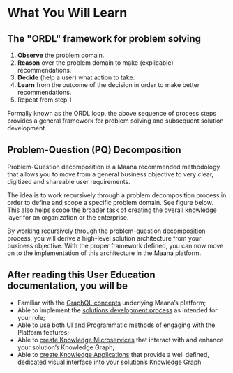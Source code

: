 # What You Will Learn

## The "ORDL" framework for problem solving

1. **Observe** the problem domain.
2. **Reason** over the problem domain to make \(explicable\) recommendations.
3. **Decide** \(help a user\) what action to take.
4. **Learn** from the outcome of the decision in order to make better recommendations.
5. Repeat from step 1

Formally known as the ORDL loop, the above sequence of process steps provides a general framework for problem solving and subsequent solution development. 

## Problem-Question \(PQ\) Decomposition

Problem-Question decomposition is a Maana recommended methodology that allows you to move from a general business objective to very clear, digitized and shareable user requirements.

The idea is to work recursively through a problem decomposition process in order to define and scope a specific problem domain. See figure below. This also helps scope the broader task of creating the overall knowledge layer for an organization or the enterprise.

By working recursively through the problem-question decomposition process, you will derive a high-level solution architecture from your business objective. With the proper framework defined, you can now move on to the implementation of this architecture in the Maana platform.

## After reading this User Education documentation, you will be

* Familiar with the [GraphQL concepts](../reference-guide/graphql/) underlying Maana’s platform;
* Able to implement the [solutions development process](../getting-started-with-maana/building-knowledge-layers/) as intended for your role;
* Able to use both UI and Programmatic methods of engaging with the Platform features;
* Able to [create Knowledge Microservices](../getting-started-with-maana/building-knowledge-layers/about-knowledge-microservices.md) that interact with and enhance your solution’s Knowledge Graph;
* Able to [create Knowledge Applications](../getting-started-with-maana/creating-knowledge-applications.md) that provide a well defined, dedicated visual interface into your solution’s Knowledge Graph


